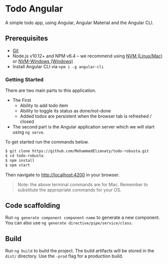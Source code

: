 # Todo Angular

A simple todo app, using Angular, Angular Material and the Angular CLI.

## Prerequisites

- [Git](https://git-scm.com/book/en/v2/Getting-Started-Installing-Git)
- Node.js v10.12+ and NPM v6.4 – we recommend using [NVM (Linux/Mac)](https://github.com/creationix/nvm) or [NVM-Windows (Windows)](https://github.com/coreybutler/nvm-windows)
- Install Angular CLI via `npm i -g angular-cli`

### Getting Started

There are two main parts to this application.

- The First
  - Ability to add todo item
  - Ability to toggle its status as done/not-done
  - Added todos are persistent when the browser tab is refreshed / closed
- The second part is the Angular application server which we will start using `ng serve`.

To get started run the commands below.

```bash
$ git clone https://github.com/MohammedElzanaty/todo-robusta.git
$ cd todo-robusta
$ npm install
$ npm start
```

Then navigate to [http://localhost:4200](http://localhost:4200) in your browser.

> Note: the above terminal commands are for Mac. Remember to substitute the appropriate commands for your OS.

## Code scaffolding

Run `ng generate component component-name` to generate a new component. You can also use `ng generate directive/pipe/service/class`.

## Build

Run `ng build` to build the project. The build artifacts will be stored in the `dist/` directory. Use the `-prod` flag for a production build.
